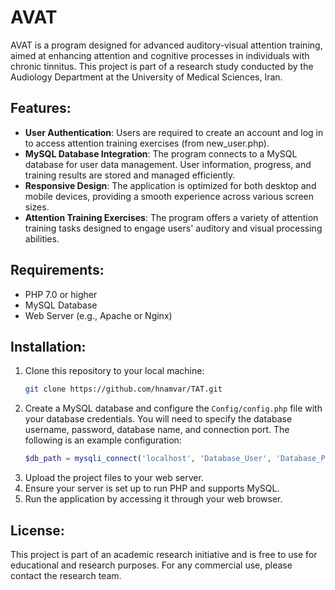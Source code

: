 # AVAT

AVAT is a program designed for advanced auditory-visual attention training, aimed at enhancing attention and cognitive processes in individuals with chronic tinnitus. This project is part of a research study conducted by the Audiology Department at the University of Medical Sciences, Iran.

## Features:
- **User Authentication**: Users are required to create an account and log in to access attention training exercises (from new_user.php).
- **MySQL Database Integration**: The program connects to a MySQL database for user data management. User information, progress, and training results are stored and managed efficiently.
- **Responsive Design**: The application is optimized for both desktop and mobile devices, providing a smooth experience across various screen sizes.
- **Attention Training Exercises**: The program offers a variety of attention training tasks designed to engage users' auditory and visual processing abilities.

## Requirements:
- PHP 7.0 or higher
- MySQL Database
- Web Server (e.g., Apache or Nginx)

## Installation:
1. Clone this repository to your local machine:
    ```bash
    git clone https://github.com/hnamvar/TAT.git
    ```
2. Create a MySQL database and configure the `Config/config.php` file with your database credentials. You will need to specify the database username, password, database name, and connection port. The following is an example configuration:
    ```php
    $db_path = mysqli_connect('localhost', 'Database_User', 'Database_Password', 'database_Name', 'Connection_Port');
    ```
3. Upload the project files to your web server.
4. Ensure your server is set up to run PHP and supports MySQL.
5. Run the application by accessing it through your web browser.

## License:
This project is part of an academic research initiative and is free to use for educational and research purposes. For any commercial use, please contact the research team.
